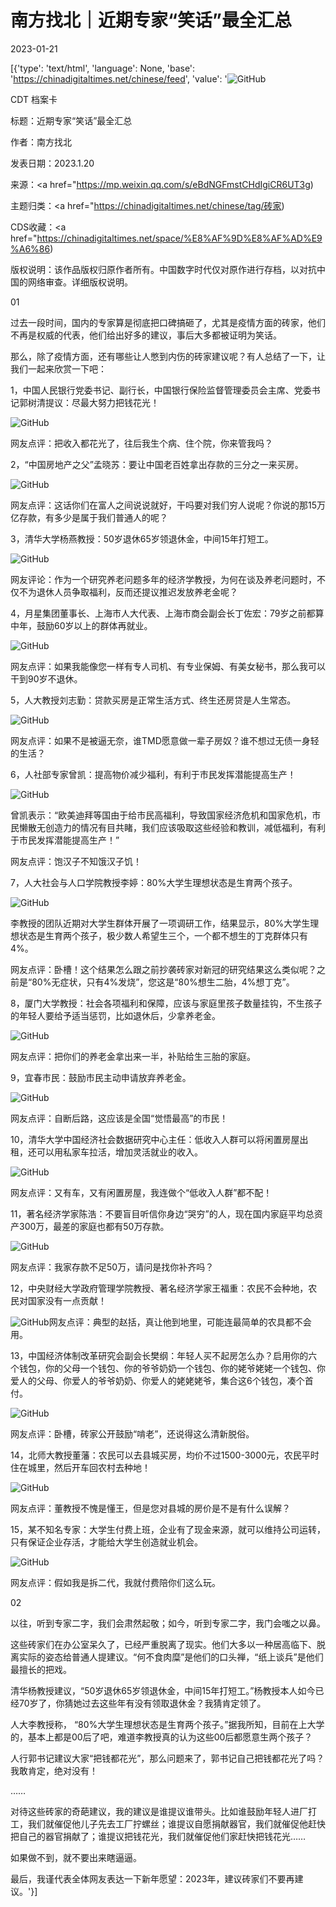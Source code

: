 # 南方找北｜近期专家“笑话”最全汇总

2023-01-21

[{'type': 'text/html', 'language': None, 'base': 'https://chinadigitaltimes.net/chinese/feed', 'value': '![GitHub](https://chinadigitaltimes.net/chinese/files/2023/01/image-1674272342872.png)



CDT 档案卡

标题：近期专家“笑话”最全汇总

作者：南方找北

发表日期：2023.1.20

来源：<a href="https://mp.weixin.qq.com/s/eBdNGFmstCHdIgiCR6UT3g)

主题归类：<a href="https://chinadigitaltimes.net/chinese/tag/砖家)

CDS收藏：<a href="https://chinadigitaltimes.net/space/%E8%AF%9D%E8%AF%AD%E9%A6%86)

版权说明：该作品版权归原作者所有。中国数字时代仅对原作进行存档，以对抗中国的网络审查。详细版权说明。





01

过去一段时间，国内的专家算是彻底把口碑搞砸了，尤其是疫情方面的砖家，他们不再是权威的代表，他们给出好多的建议，事后大多都被证明为笑话。

那么，除了疫情方面，还有哪些让人憋到内伤的砖家建议呢？有人总结了一下，让我们一起来欣赏一下吧：

1，中国人民银行党委书记、副行长，中国银行保险监督管理委员会主席、党委书记郭树清提议：尽最大努力把钱花光！

![GitHub](https://chinadigitaltimes.net/chinese/files/2023/01/post-692231-63cb6877eae26.png)

网友点评：把收入都花光了，往后我生个病、住个院，你来管我吗？

2，“中国房地产之父”孟晓苏：要让中国老百姓拿出存款的三分之一来买房。

![GitHub](https://chinadigitaltimes.net/chinese/files/2023/01/post-692231-63cb68780226a.)

网友点评：这话你们在富人之间说说就好，干吗要对我们穷人说呢？你说的那15万亿存款，有多少是属于我们普通人的呢？

3，清华大学杨燕教授：50岁退休65岁领退休金，中间15年打短工。

![GitHub](https://chinadigitaltimes.net/chinese/files/2023/01/post-692231-63cb687812aea.png)

网友评论：作为一个研究养老问题多年的经济学教授，为何在谈及养老问题时，不仅不为退休人员争取福利，反而还提议推迟发放养老金呢？

4，月星集团董事长、上海市人大代表、上海市商会副会长丁佐宏：79岁之前都算中年，鼓励60岁以上的群体再就业。

![GitHub](https://chinadigitaltimes.net/chinese/files/2023/01/post-692231-63cb68781bdf4.)

网友点评：如果我能像您一样有专人司机、有专业保姆、有美女秘书，那么我可以干到90岁不退休。

5，人大教授刘志勤：贷款买房是正常生活方式、终生还房贷是人生常态。

![GitHub](https://chinadigitaltimes.net/chinese/files/2023/01/post-692231-63cb687829bb0.png)

网友点评：如果不是被逼无奈，谁TMD愿意做一辈子房奴？谁不想过无债一身轻的生活？

6，人社部专家曾凯：提高物价减少福利，有利于市民发挥潜能提高生产！

![GitHub](https://chinadigitaltimes.net/chinese/files/2023/01/post-692231-63cb687837303.png)

曾凯表示：“欧美迪拜等国由于给市民高福利，导致国家经济危机和国家危机，市民懒散无创造力的情况有目共睹，我们应该吸取这些经验和教训，减低福利，有利于市民发挥潜能提高生产！”

网友点评：饱汉子不知饿汉子饥！

7，人大社会与人口学院教授李婷：80%大学生理想状态是生育两个孩子。

![GitHub](https://chinadigitaltimes.net/chinese/files/2023/01/post-692231-63cb687841bdc.)

李教授的团队近期对大学生群体开展了一项调研工作，结果显示，80%大学生理想状态是生育两个孩子，极少数人希望生三个，一个都不想生的丁克群体只有4%。

网友点评：卧槽！这个结果怎么跟之前抄袭砖家对新冠的研究结果这么类似呢？之前是“80%无症状，只有4%发烧”，您这是“80%想生二胎，4%想丁克”。

8，厦门大学教授：社会各项福利和保障，应该与家庭里孩子数量挂钩，不生孩子的年轻人要给予适当惩罚，比如退休后，少拿养老金。

![GitHub](https://chinadigitaltimes.net/chinese/files/2023/01/post-692231-63cb68784abc1.)

网友点评：把你们的养老金拿出来一半，补贴给生三胎的家庭。

9，宜春市民：鼓励市民主动申请放弃养老金。

![GitHub](https://chinadigitaltimes.net/chinese/files/2023/01/post-692231-63cb68785d353.png)

网友点评：自断后路，这应该是全国“觉悟最高”的市民！

10，清华大学中国经济社会数据研究中心主任：低收入人群可以将闲置房屋出租，还可以用私家车拉活，增加灵活就业的收入。

![GitHub](https://chinadigitaltimes.net/chinese/files/2023/01/post-692231-63cb687866544.)

网友点评：又有车，又有闲置房屋，我连做个“低收入人群”都不配！

11，著名经济学家陈浩：不要盲目听信你身边“哭穷”的人，现在国内家庭平均总资产300万，最差的家庭也都有50万存款。

![GitHub](https://chinadigitaltimes.net/chinese/files/2023/01/post-692231-63cb68786eeac.)

网友点评：我家存款不足50万，请问是找你补齐吗？

12，中央财经大学政府管理学院教授、著名经济学家王福重：农民不会种地，农民对国家没有一点贡献！

![GitHub](https://chinadigitaltimes.net/chinese/files/2023/01/post-692231-63cb687878f79.)网友点评：典型的赵括，真让他到地里，可能连最简单的农具都不会用。

13，中国经济体制改革研究会副会长樊纲：年轻人买不起房怎么办？启用你的六个钱包，你的父母一个钱包、你的爷爷奶奶一个钱包、你的姥爷姥姥一个钱包、你爱人的父母、你爱人的爷爷奶奶、你爱人的姥姥姥爷，集合这6个钱包，凑个首付。

![GitHub](https://chinadigitaltimes.net/chinese/files/2023/01/post-692231-63cb687882d83.)

网友点评：卧槽，砖家公开鼓励“啃老”，还说得这么清新脱俗。

14，北师大教授董藩：农民可以去县城买房，均价不过1500-3000元，农民平时住在城里，然后开车回农村去种地！

![GitHub](https://chinadigitaltimes.net/chinese/files/2023/01/post-692231-63cb687896af2.png)

网友点评：董教授不愧是懂王，但是您对县城的房价是不是有什么误解？

15，某不知名专家：大学生付费上班，企业有了现金来源，就可以维持公司运转，只有保证企业存活，才能给大学生创造就业机会。

![GitHub](https://chinadigitaltimes.net/chinese/files/2023/01/post-692231-63cb6878a0cad.)

网友点评：假如我是拆二代，我就付费陪你们这么玩。

02

以往，听到专家二字，我们会肃然起敬；如今，听到专家二字，我门会嗤之以鼻。

这些砖家们在办公室呆久了，已经严重脱离了现实。他们大多以一种居高临下、脱离实际的姿态给普通人提建议。“何不食肉糜”是他们的口头禅，“纸上谈兵”是他们最擅长的把戏。

清华杨教授建议，“50岁退休65岁领退休金，中间15年打短工。”杨教授本人如今已经70岁了，你猜她过去这些年有没有领取退休金？我猜肯定领了。

人大李教授称， “80%大学生理想状态是生育两个孩子。”据我所知，目前在上大学的，基本上都是00后了吧，难道李教授真的认为这些00后都愿意生两个孩子？

人行郭书记建议大家“把钱都花光”，那么问题来了，郭书记自己把钱都花光了吗？我敢肯定，绝对没有！

&#8230;&#8230;

对待这些砖家的奇葩建议，我的建议是谁提议谁带头。比如谁鼓励年轻人进厂打工，我们就催促他儿子先去工厂拧螺丝；谁提议自愿捐献器官，我们就催促他赶快把自己的器官捐献了；谁提议把钱花光，我们就催促他们家赶快把钱花光……

如果做不到，就不要出来瞎逼逼。

最后，我谨代表全体网友表达一下新年愿望：2023年，建议砖家们不要再建议。'}]